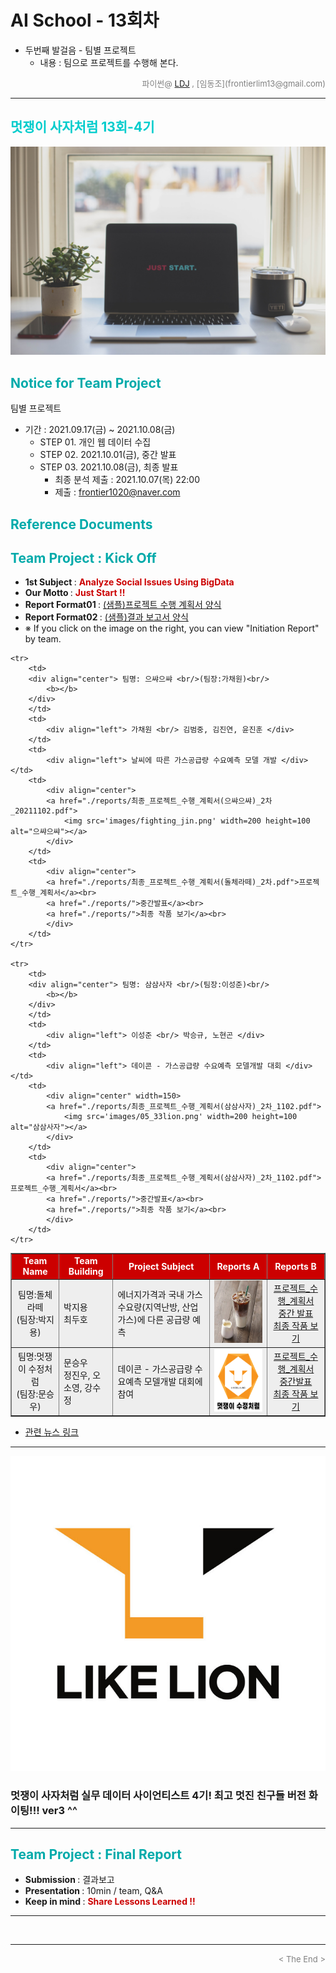 
# AI School - 13회차
* 두번째 발걸음 - 팀별 프로젝트
  * 내용 : 팀으로 프로젝트를 수행해 본다.

<div align='right'>
    <font size=2 color='gray'>파이썬@ <font color='blue'>
       <a href='https://www.facebook.com/dongjo.lim.7'>LDJ</a>
    </font>, [임동조](frontierlim13@gmail.com)</font></div>
<hr>

<h2><font color="#00CCCC"><b>멋쟁이 사자처럼 13회-4기</b></font></h2>

<img src="./images/just_start.jpg">

## <font color='#00AAAA'>Notice for Team Project</font>

팀별 프로젝트
* 기간 : 2021.09.17(금) ~ 2021.10.08(금)<br>
  * STEP 01. 개인 웹 데이터 수집
  * STEP 02. 2021.10.01(금), 중간 발표<br>
  * STEP 03. 2021.10.08(금), 최종 발표<br>
    * 최종 분석 제출 : 2021.10.07(목) 22:00
	* 제출 : frontier1020@naver.com


## <font color='#00AAAA'>Reference Documents</font>

##  <font color='#00AAAA'>Team Project : Kick Off</font>

- <b>1st Subject </b>: <font color='#CC0000'><b>Analyze Social Issues Using BigData </b></font>
- <b>Our Motto   </b>: <font color='#CC0000'><b> Just Start !! </b></font>
- <b>Report Format01 </b>: <a href="./docu/최종_프로젝트_수행_계획서_양식.docx">(샘플)프로젝트 수행 계획서 양식</a>
- <b>Report Format02 </b>: <a href="./docu/팀별프로젝트수행_결과작성양식.pptx">(샘플)결과 보고서 양식</a>
- ※ If you click on the image on the right, you can view "Initiation Report" by team.


<div align="left">
<table border=1 bgcolor="#EEEEEE">
	<tr bgcolor="#CC0000">
		<td width="100">
		<div align="center"><font color="#FFFFFF"><b>Team Name</b></font></div>
		</td>
		<td width="100">
		<div align="center"><font color="#FFFFFF"><b>Team Building</b></font></div>
		</td>
		<td width="300">
		<div align="center"><font color="#FFFFFF"><b>Project Subject</b></font></div>
		</td>
		<td width="120">
		<div align="center"><font color="#FFFFFF"><b>Reports A</b></font></div>
		</td>
		<td width="120">
		<div align="center"><font color="#FFFFFF"><b>Reports B</b></font></div>
		</td>
	</tr>
	<tr>
		<td>
        <div align="center"> 팀명:돌체라떼 <br/>(팀장:박지용)<br/> 
            <b></b>
		</div>
		</td>
		<td>
            <div align="left"> 박지용 <br/> 최두호 </div>
        </td>
		<td>
			<div align="left"> 에너지가격과 국내 가스 수요량(지역난방, 산업가스)에 다른 공급량 예측 </div></td>
		<td>
            <div align="center"> 
			<a href="./reports/최종_프로젝트_수행_계획서(돌체라떼)_2차.pdf">
				<img src='images/dolce.jpg' width=200 height=100  alt="돌체라떼"></a>
            </div>
        </td>
		<td>
            <div align="center"> 
			<a href="./reports/">프로젝트_수행_계획서</a><br>
			<a href="./reports/">중간 발표</a><br>
			<a href="./reports/">최종 작품 보기</a><br>
            </div>
        </td>
	</tr>
	<tr>
		<td>
        <div align="center"> 팀명:멋쟁이 수정처럼<br/>(팀장:문승우)<br/> 
            <b></b>
		</div>
		</td>
		<td>
            <div align="left">문승우<br/>정진우, 오소영, 강수정</div>
        </td>
		<td>
			<div align="left"> 데이콘 - 가스공급량 수요예측 모델개발 대회에 참여 </div></td>
		<td>
            <div align="center"> 
			<a href="./reports/최종_프로젝트_수행_계획서(멋쟁이_수정처럼)_2차.pdf">
				<img src='images/likelion_likesujung.png' width=200 height=100  alt="멋쟁이 수정처럼"></a>
            </div>
        </td>
		<td>
            <div align="center"> 
			<a href="./reports/최종_프로젝트_수행_계획서(돌체라떼)_2차.pdf">프로젝트_수행_계획서</a><br>
			<a href="./reports/">중간발표</a><br>
			<a href="./reports/">최종 작품 보기</a><br>
            </div>
        </td>
	</tr>

	<tr>
		<td>
        <div align="center"> 팀명: 으쌰으쌰 <br/>(팀장:가채원)<br/> 
            <b></b>
		</div>
		</td>
		<td>
            <div align="left"> 가채원 <br/> 김범중, 김진연, 윤진훈 </div>
        </td>
		<td>
			<div align="left"> 날씨에 따른 가스공급량 수요예측 모델 개발 </div></td>
		<td>
            <div align="center"> 
			<a href="./reports/최종_프로젝트_수행_계획서(으쌰으쌰)_2차_20211102.pdf">
				<img src='images/fighting_jin.png' width=200 height=100  alt="으쌰으쌰"></a>
            </div>
        </td>
		<td>
            <div align="center"> 
			<a href="./reports/최종_프로젝트_수행_계획서(돌체라떼)_2차.pdf">프로젝트_수행_계획서</a><br>
			<a href="./reports/">중간발표</a><br>
			<a href="./reports/">최종 작품 보기</a><br>
            </div>
        </td>
	</tr>

	<tr>
		<td>
        <div align="center"> 팀명: 삼삼사자 <br/>(팀장:이성준)<br/> 
            <b></b>
		</div>
		</td>
		<td>
            <div align="left"> 이성준 <br/> 박승규, 노현곤 </div>
        </td>
		<td>
			<div align="left"> 데이콘 - 가스공급량 수요예측 모델개발 대회 </div></td>
		<td>
            <div align="center" width=150> 
			<a href="./reports/최종_프로젝트_수행_계획서(삼삼사자)_2차_1102.pdf">
				<img src='images/05_33lion.png' width=200 height=100  alt="삼삼사자"></a>
            </div>
        </td>
		<td>
            <div align="center"> 
			<a href="./reports/최종_프로젝트_수행_계획서(삼삼사자)_2차_1102.pdf">프로젝트_수행_계획서</a><br>
			<a href="./reports/">중간발표</a><br>
			<a href="./reports/">최종 작품 보기</a><br>
            </div>
        </td>
	</tr>

</table>
</div>

<ul>
<li><a href="https://ldjwj.github.io/LikeLion_13th_DataCourse/04_team_project/news/list_index.html">관련 뉴스 링크</a></li>
</ul>

<hr>

[![Video Label](images/basiclogo_E_H_노션.jpg)](____) 
### 멋쟁이 사자처럼 실무 데이터 사이언티스트 4기!  최고 멋진 친구들 버전 화이팅!!! ver3 ^^


<hr>

##  <font color='#00AAAA'>Team Project : Final Report</font>
- <b>Submission   </b>: 결과보고
- <b>Presentation </b>: 10min / team, Q&A
- <b>Keep in mind </b>: <font color='#CC0000'><b> Share Lessons Learned !! </b></font>
<hr>

<br>
<hr>
<div align='right'><font size=2 color='gray'> &lt; The End &gt; </font></div>
